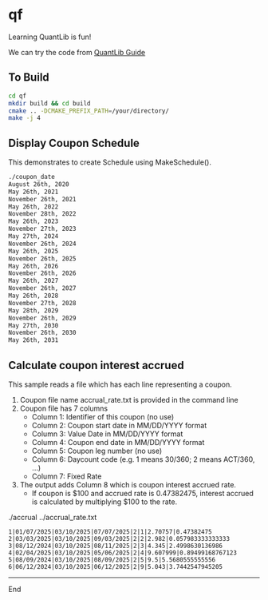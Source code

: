 # qf
Learning QuantLib is fun!

We can try the code from [QuantLib Guide](https://www.quantlibguide.com/A%20taste%20of%20QuantLib.html)


## To Build

``` bash
cd qf
mkdir build && cd build
cmake .. -DCMAKE_PREFIX_PATH=/your/directory/
make -j 4
```

## Display Coupon Schedule

This demonstrates to create Schedule using MakeSchedule().

``` bash
./coupon_date
August 26th, 2020
May 26th, 2021
November 26th, 2021
May 26th, 2022
November 28th, 2022
May 26th, 2023
November 27th, 2023
May 27th, 2024
November 26th, 2024
May 26th, 2025
November 26th, 2025
May 26th, 2026
November 26th, 2026
May 26th, 2027
November 26th, 2027
May 26th, 2028
November 27th, 2028
May 28th, 2029
November 26th, 2029
May 27th, 2030
November 26th, 2030
May 26th, 2031
```

## Calculate coupon interest accrued

This sample reads a file which has each line representing a coupon.

1. Coupon file name accrual_rate.txt is provided in the command line
2. Coupon file has 7 columns
   - Column 1: Identifier of this coupon (no use)
   - Column 2: Coupon start date in MM/DD/YYYY format
   - Column 3: Value Date in MM/DD/YYYY format
   - Column 4: Coupon end date in MM/DD/YYYY format
   - Column 5: Coupon leg number (no use)
   - Column 6: Daycount code (e.g. 1 means 30/360; 2 means ACT/360, ...)
   - Column 7: Fixed Rate
3. The output adds Column 8 which is coupon interest accrued rate.
   - If coupon is $100 and accrued rate is 0.47382475, interest accrued is calculated by multiplying $100 to the rate.

./accrual ../accrual_rate.txt
```
1|01/07/2025|03/10/2025|07/07/2025|2|1|2.70757|0.47382475
2|03/03/2025|03/10/2025|09/03/2025|2|2|2.982|0.057983333333333
3|08/12/2024|03/10/2025|08/11/2025|2|3|4.345|2.4998630136986
4|02/04/2025|03/10/2025|05/06/2025|2|4|9.607999|0.89499168767123
5|08/09/2024|03/10/2025|08/09/2025|2|5|9.5|5.5680555555556
6|06/12/2024|03/10/2025|06/12/2025|2|9|5.043|3.7442547945205
```

---
End